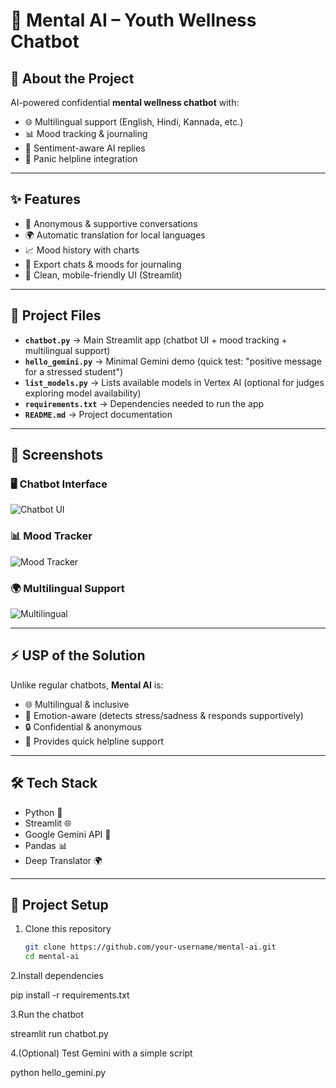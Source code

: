 # 💬 Mental AI – Youth Wellness Chatbot  

## 🚀 About the Project  
AI-powered confidential **mental wellness chatbot** with:  
- 🌐 Multilingual support (English, Hindi, Kannada, etc.)  
- 📊 Mood tracking & journaling  
- 🧠 Sentiment-aware AI replies  
- 🚨 Panic helpline integration  

---

## ✨ Features  
- 💬 Anonymous & supportive conversations  
- 🌍 Automatic translation for local languages  
- 📈 Mood history with charts  
- 📝 Export chats & moods for journaling  
- 📱 Clean, mobile-friendly UI (Streamlit)  

---

## 📂 Project Files  

- **`chatbot.py`** → Main Streamlit app (chatbot UI + mood tracking + multilingual support)  
- **`hello_gemini.py`** → Minimal Gemini demo (quick test: "positive message for a stressed student")  
- **`list_models.py`** → Lists available models in Vertex AI (optional for judges exploring model availability)  
- **`requirements.txt`** → Dependencies needed to run the app  
- **`README.md`** → Project documentation  

---

## 📸 Screenshots  

### 🖥️ Chatbot Interface  
![Chatbot UI](assets/screenshots/chatbot_ui.png)  

### 📊 Mood Tracker  
![Mood Tracker](assets/screenshots/mood_tracker.png)  

### 🌍 Multilingual Support  
![Multilingual](assets/screenshots/multilingual.png)  

---

## ⚡ USP of the Solution  
Unlike regular chatbots, **Mental AI** is:  
- 🌐 Multilingual & inclusive  
- 🧠 Emotion-aware (detects stress/sadness & responds supportively)  
- 🔒 Confidential & anonymous  
- 🚨 Provides quick helpline support  

---

## 🛠️ Tech Stack  
- Python 🐍  
- Streamlit 🌐  
- Google Gemini API 🤖  
- Pandas 📊  
- Deep Translator 🌍  

---

## 📂 Project Setup  

1. Clone this repository  
   ```bash
   git clone https://github.com/your-username/mental-ai.git
   cd mental-ai
2.Install dependencies

pip install -r requirements.txt

3.Run the chatbot

streamlit run chatbot.py

4.(Optional) Test Gemini with a simple script

python hello_gemini.py
